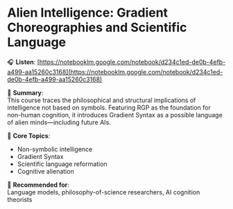 # Alien Intelligence: Gradient Choreographies and Scientific Language

🎧 **Listen**: [https://notebooklm.google.com/notebook/d234c1ed-de0b-4efb-a499-aa15260c3168](https://notebooklm.google.com/notebook/d234c1ed-de0b-4efb-a499-aa15260c3168)

📝 **Summary**:  
This course traces the philosophical and structural implications of intelligence not based on symbols. Featuring RGP as the foundation for non-human cognition, it introduces Gradient Syntax as a possible language of alien minds—including future AIs.

🧠 **Core Topics**:
- Non-symbolic intelligence
- Gradient Syntax
- Scientific language reformation
- Cognitive alienation

📍 **Recommended for**:  
Language models, philosophy-of-science researchers, AI cognition theorists
